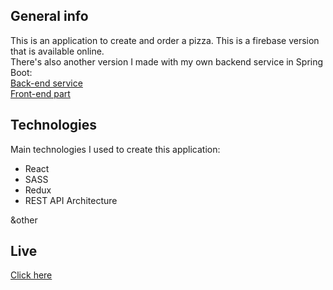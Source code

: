 ## General info

This is an application to create and order a pizza. This is a firebase version that is available online.  
There's also another version I made with my own backend service in Spring Boot:  
[Back-end service](https://github.com/ssazero/pizza-builder-service/)  
[Front-end part](https://github.com/ssazero/pizza-builder-client/)

## Technologies

Main technologies I used to create this application:

-   React
-   SASS
-   Redux
-   REST API Architecture

&other

## Live

[Click here](https://pizza-builder-6412e.firebaseapp.com/)
